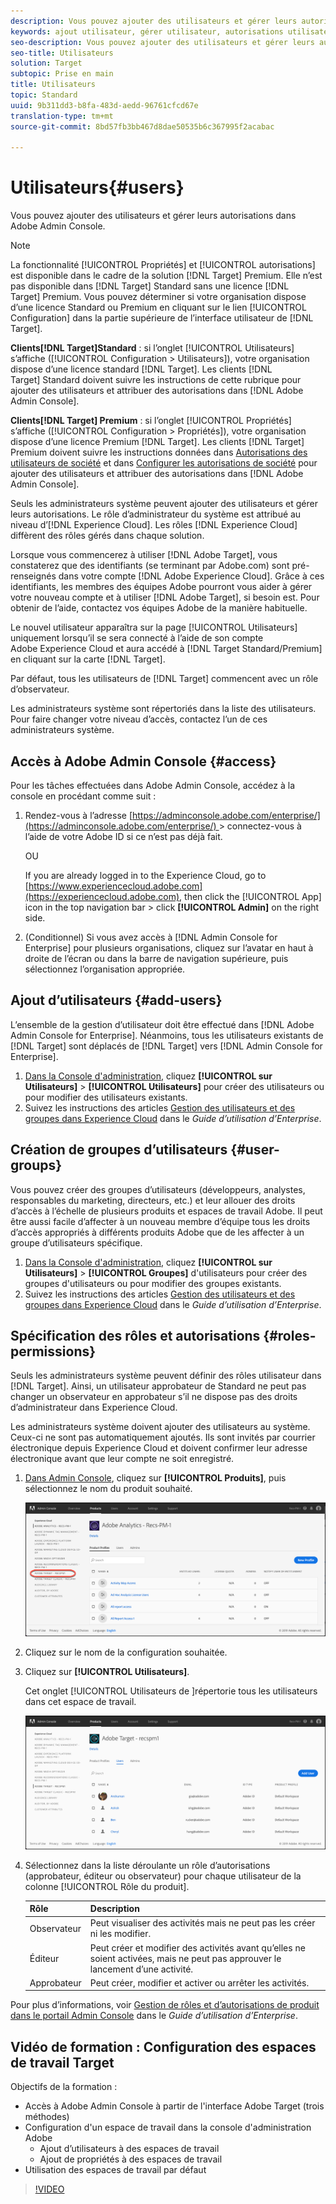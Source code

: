 ```yaml
---
description: Vous pouvez ajouter des utilisateurs et gérer leurs autorisations dans Adobe Admin Console.
keywords: ajout utilisateur, gérer utilisateur, autorisations utilisateur
seo-description: Vous pouvez ajouter des utilisateurs et gérer leurs autorisations dans Adobe Admin Console.
seo-title: Utilisateurs
solution: Target
subtopic: Prise en main
title: Utilisateurs
topic: Standard
uuid: 9b311dd3-b8fa-483d-aedd-96761cfcd67e
translation-type: tm+mt
source-git-commit: 8bd57fb3bb467d8dae50535b6c367995f2acabac

---
```



# Utilisateurs{#users}

Vous pouvez ajouter des utilisateurs et gérer leurs autorisations dans Adobe Admin Console.

>[!NOTE]
>
>La fonctionnalité [!UICONTROL Propriétés] et [!UICONTROL autorisations] est disponible dans le cadre de la solution [!DNL Target] Premium. Elle n’est pas disponible dans [!DNL Target] Standard sans une licence [!DNL Target] Premium.
>Vous pouvez déterminer si votre organisation dispose d’une licence Standard ou Premium en cliquant sur le lien [!UICONTROL Configuration] dans la partie supérieure de l’interface utilisateur de [!DNL Target].
>
>**Clients[!DNL Target]Standard** : si l’onglet [!UICONTROL Utilisateurs] s’affiche ([!UICONTROL Configuration &gt; Utilisateurs]), votre organisation dispose d’une licence standard [!DNL Target]. Les clients [!DNL Target] Standard doivent suivre les instructions de cette rubrique pour ajouter des utilisateurs et attribuer des autorisations dans [!DNL Adobe Admin Console].
>
>**Clients[!DNL Target] Premium** : si l’onglet [!UICONTROL Propriétés] s’affiche ([!UICONTROL Configuration &gt; Propriétés]), votre organisation dispose d’une licence Premium [!DNL Target]. Les clients [!DNL Target] Premium doivent suivre les instructions données dans [Autorisations des utilisateurs de société](/help/administrating-target/c-user-management/property-channel/property-channel.md) et dans [Configurer les autorisations de société](/help/administrating-target/c-user-management/property-channel/properties-overview.md) pour ajouter des utilisateurs et attribuer des autorisations dans [!DNL Adobe Admin Console].

Seuls les administrateurs système peuvent ajouter des utilisateurs et gérer leurs autorisations. Le rôle d’administrateur du système est attribué au niveau d’[!DNL Experience Cloud]. Les rôles [!DNL Experience Cloud] diffèrent des rôles gérés dans chaque solution.

Lorsque vous commencerez à utiliser [!DNL Adobe Target], vous constaterez que des identifiants (se terminant par Adobe.com) sont pré-renseignés dans votre compte [!DNL Adobe Experience Cloud]. Grâce à ces identifiants, les membres des équipes Adobe pourront vous aider à gérer votre nouveau compte et à utiliser [!DNL Adobe Target], si besoin est. Pour obtenir de l’aide, contactez vos équipes Adobe de la manière habituelle.

Le nouvel utilisateur apparaîtra sur la page [!UICONTROL Utilisateurs] uniquement lorsqu’il se sera connecté à l’aide de son compte Adobe Experience Cloud et aura accédé à [!DNL Target Standard/Premium] en cliquant sur la carte [!DNL Target].

Par défaut, tous les utilisateurs de [!DNL Target] commencent avec un rôle d’observateur.

Les administrateurs système sont répertoriés dans la liste des utilisateurs. Pour faire changer votre niveau d’accès, contactez l’un de ces administrateurs système.

## Accès à Adobe Admin Console {#access}

Pour les tâches effectuées dans Adobe Admin Console, accédez à la console en procédant comme suit :

1. Rendez-vous à l’adresse [https://adminconsole.adobe.com/enterprise/](https://adminconsole.adobe.com/enterprise/) &gt; connectez-vous à l’aide de votre Adobe ID si ce n’est pas déjà fait.

   OU

   If you are already logged in to the Experience Cloud, go to [https://www.experiencecloud.adobe.com](https://experiencecloud.adobe.com), then click the [!UICONTROL App] icon in the top navigation bar &gt; click **[!UICONTROL Admin]** on the right side.

1. (Conditionnel) Si vous avez accès à [!DNL Admin Console for Enterprise] pour plusieurs organisations, cliquez sur l’avatar en haut à droite de l’écran ou dans la barre de navigation supérieure, puis sélectionnez l’organisation appropriée.

## Ajout d’utilisateurs {#add-users}

L’ensemble de la gestion d’utilisateur doit être effectué dans [!DNL Adobe Admin Console for Enterprise]. Néanmoins, tous les utilisateurs existants de [!DNL Target] sont déplacés de [!DNL Target] vers [!DNL Admin Console for Enterprise].

1. [Dans la Console d&#39;administration](../../../administrating-target/c-user-management/c-user-management/user-management.md#section_79796E0227D048F59BAE0AB02E544EBE), cliquez **[!UICONTROL sur Utilisateurs]** &gt; **[!UICONTROL Utilisateurs]** pour créer des utilisateurs ou pour modifier des utilisateurs existants.
1. Suivez les instructions des articles [Gestion des utilisateurs et des groupes dans Experience Cloud](https://helpx.adobe.com/enterprise/help/users.html) dans le *Guide d’utilisation d’Enterprise*.

## Création de groupes d’utilisateurs {#user-groups}

Vous pouvez créer des groupes d’utilisateurs (développeurs, analystes, responsables du marketing, directeurs, etc.) et leur allouer des droits d’accès à l’échelle de plusieurs produits et espaces de travail Adobe. Il peut être aussi facile d’affecter à un nouveau membre d’équipe tous les droits d’accès appropriés à différents produits Adobe que de les affecter à un groupe d’utilisateurs spécifique.

1. [Dans la Console d&#39;administration](../../../administrating-target/c-user-management/c-user-management/user-management.md#section_79796E0227D048F59BAE0AB02E544EBE), cliquez **[!UICONTROL sur Utilisateurs]** &gt; **[!UICONTROL Groupes]** d&#39;utilisateurs pour créer des groupes d&#39;utilisateurs ou pour modifier des groupes existants.
1. Suivez les instructions des articles [Gestion des utilisateurs et des groupes dans Experience Cloud](https://helpx.adobe.com/enterprise/help/users.html) dans le *Guide d’utilisation d’Enterprise*.

## Spécification des rôles et autorisations {#roles-permissions}

Seuls les administrateurs système peuvent définir des rôles utilisateur dans [!DNL Target]. Ainsi, un utilisateur approbateur de Standard ne peut pas changer un observateur en approbateur s’il ne dispose pas des droits d’administrateur dans Experience Cloud.

Les administrateurs système doivent ajouter des utilisateurs au système. Ceux-ci ne sont pas automatiquement ajoutés. Ils sont invités par courrier électronique depuis Experience Cloud et doivent confirmer leur adresse électronique avant que leur compte ne soit enregistré.

1. [Dans Admin Console](../../../administrating-target/c-user-management/c-user-management/user-management.md#section_79796E0227D048F59BAE0AB02E544EBE), cliquez sur **[!UICONTROL Produits]**, puis sélectionnez le nom du produit souhaité.

   ![Onglet Produits](/help/administrating-target/c-user-management/c-user-management/assets/workspace-new.png)

1. Cliquez sur le nom de la configuration souhaitée.
1. Cliquez sur **[!UICONTROL Utilisateurs]**.

   Cet onglet [!UICONTROL Utilisateurs de ]répertorie tous les utilisateurs dans cet espace de travail.

   ![configuration des utilisateurs](/help/administrating-target/c-user-management/c-user-management/assets/configuration_users-new.png)

1. Sélectionnez dans la liste déroulante un rôle d’autorisations (approbateur, éditeur ou observateur) pour chaque utilisateur de la colonne [!UICONTROL Rôle du produit].

   | Rôle | Description |
   |--- |--- |
   | Observateur | Peut visualiser des activités mais ne peut pas les créer ni les modifier. |
   | Éditeur | Peut créer et modifier des activités avant qu’elles ne soient activées, mais ne peut pas approuver le lancement d’une activité. |
   | Approbateur | Peut créer, modifier et activer ou arrêter les activités. |

Pour plus d’informations, voir [Gestion de rôles et d’autorisations de produit dans le portail Admin Console](https://helpx.adobe.com/enterprise/help/manage-permissions-and-roles.html) dans le *Guide d’utilisation d’Enterprise*.

## Vidéo de formation : Configuration des espaces de travail Target

Objectifs de la formation :

* Accès à Adobe Admin Console à partir de l&#39;interface Adobe Target (trois méthodes)
* Configuration d&#39;un espace de travail dans la console d&#39;administration Adobe
   * Ajout d’utilisateurs à des espaces de travail
   * Ajout de propriétés à des espaces de travail
* Utilisation des espaces de travail par défaut

>[!VIDEO](https://video.tv.adobe.com/v/19463/?captions=fre_fr)
